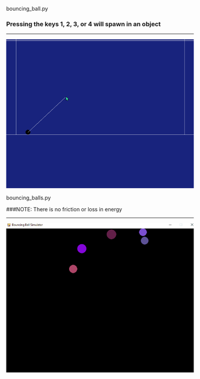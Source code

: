 bouncing_ball.py

### Pressing the keys 1, 2, 3, or 4 will spawn in an object
-----
![bounceing_ball](bouncing_ball.gif)


bouncing_balls.py

###NOTE: There is no friction or loss in energy  

-----
![ball_pit](bouncing_balls.gif)

